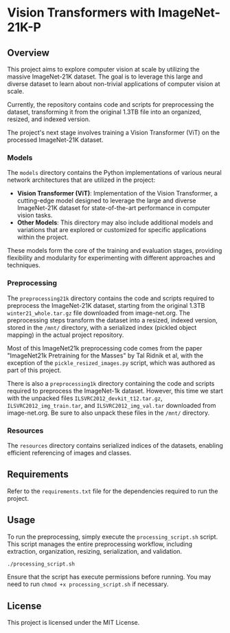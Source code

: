 # Vision Transformers with ImageNet-21K-P

## Overview

This project aims to explore computer vision at scale by utilizing the massive ImageNet-21K dataset. The goal is to leverage this large and diverse dataset to learn about non-trivial applications of computer vision at scale. 

Currently, the repository contains code and scripts for preprocessing the dataset, transforming it from the original 1.3TB file into an organized, resized, and indexed version.

The project's next stage involves training a Vision Transformer (ViT) on the processed ImageNet-21K dataset.

### Models

The `models` directory contains the Python implementations of various neural network architectures that are utilized in the project:

- **Vision Transformer (ViT)**: Implementation of the Vision Transformer, a cutting-edge model designed to leverage the large and diverse ImageNet-21K dataset for state-of-the-art performance in computer vision tasks.
- **Other Models**: This directory may also include additional models and variations that are explored or customized for specific applications within the project.

These models form the core of the training and evaluation stages, providing flexibility and modularity for experimenting with different approaches and techniques.

### Preprocessing

The `preprocessing21k` directory contains the code and scripts required to preprocess the ImageNet-21K dataset, starting from the original 1.3TB `winter21_whole.tar.gz` file downloaded from image-net.org. The preprocessing steps transform the dataset into a resized, indexed version, stored in the `/mnt/` directory, with a serialized index (pickled object mapping) in the actual project repository.

Most of this ImageNet21k preprocessing code comes from the paper "ImageNet21k Pretraining for the Masses" by Tal Ridnik et al, with the exception of the `pickle_resized_images.py` script, which was authored as part of this project.

There is also a `preprocessing1k` directory containing the code and scripts required to preprocess the ImageNet-1k dataset. However, this time we start with
the unpacked files `ILSVRC2012_devkit_t12.tar.gz`, `ILSVRC2012_img_train.tar`, and `ILSVRC2012_img_val.tar` downloaded from image-net.org. Be sure to also unpack these files in the `/mnt/` directory.

### Resources

The `resources` directory contains serialized indices of the datasets, enabling efficient referencing of images and classes.

## Requirements

Refer to the `requirements.txt` file for the dependencies required to run the project.

## Usage

To run the preprocessing, simply execute the `processing_script.sh` script. This script manages the entire preprocessing workflow, including extraction, organization, resizing, serialization, and validation.

```bash
./processing_script.sh
```

Ensure that the script has execute permissions before running. You may need to run `chmod +x processing_script.sh` if necessary.

## License

This project is licensed under the MIT License.
